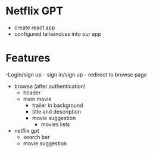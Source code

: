 # Netflix GPT

- create react app
- configured tailwindcss into our app

# Features

-Login/sign up - sign in/sign up - redirect to browse page

- browse (after authentication)
  - header
  - main movie
    - trailer in background
    - title and description
    - movie suggestion
      - movies lists
- netflix gpt
  - search bar
  - movie suggestion
